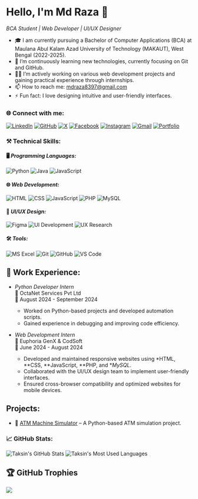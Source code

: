 # Hello, I'm Md Raza 👋

*BCA Student | Web Developer | UI/UX Designer*

- 🎓 I am currently pursuing a Bachelor of Computer Applications (BCA) at Maulana Abul Kalam Azad University of Technology (MAKAUT), West Bengal (2022-2025).
- 🌱 I’m continuously learning new technologies, currently focusing on Git and GitHub.
- 👨‍💻 I’m actively working on various web development projects and gaining practical experience through internships.
- 📫 How to reach me: [mdraza8397@gmail.com](mailto:mdraza8397@gmail.com)
- ⚡ Fun fact: I love designing intuitive and user-friendly interfaces.

### 🌐 Connect with me:
[![LinkedIn](https://img.shields.io/badge/LinkedIn-%230077B5.svg?style=for-the-badge&logo=linkedin&logoColor=white)](https://www.linkedin.com/in/md-raza01/)
[![GitHub](https://img.shields.io/badge/GitHub-%23121011.svg?style=for-the-badge&logo=github&logoColor=white)](https://github.com/mdraza77)
[![X](https://img.shields.io/badge/X-%231DA1F2.svg?style=for-the-badge&logo=x&logoColor=white)](https://x.com/MdRaza01)
[![Facebook](https://img.shields.io/badge/Facebook-%231877F2.svg?style=for-the-badge&logo=facebook&logoColor=white)](https://facebook.com)
[![Instagram](https://img.shields.io/badge/Instagram-%23E4405F.svg?style=for-the-badge&logo=instagram&logoColor=white)](https://www.instagram.com)
[![Gmail](https://img.shields.io/badge/Gmail-D14836?style=for-the-badge&logo=gmail&logoColor=white)](mailto:mdraza8397@gmail.com)
[![Portfolio](https://img.shields.io/badge/Portfolio-%23000000.svg?style=for-the-badge&logo=netlify&logoColor=white)]()


### ⚒ Technical Skills:

#### 🖥 *Programming Languages:*
![Python](https://img.shields.io/badge/Python-%233776AB.svg?style=for-the-badge&logo=python&logoColor=white)
![Java](https://img.shields.io/badge/Java-%23ED8B00.svg?style=for-the-badge&logo=java&logoColor=white)
![JavaScript](https://img.shields.io/badge/JavaScript-%23F7DF1E.svg?style=for-the-badge&logo=javascript&logoColor=black)

#### 🌐 *Web Development:*
![HTML](https://img.shields.io/badge/HTML-%23E34F26.svg?style=for-the-badge&logo=html5&logoColor=white)
![CSS](https://img.shields.io/badge/CSS-%231572B6.svg?style=for-the-badge&logo=css3&logoColor=white)
![JavaScript](https://img.shields.io/badge/JavaScript-%23F7DF1E.svg?style=for-the-badge&logo=javascript&logoColor=black)
![PHP](https://img.shields.io/badge/PHP-%23777BB4.svg?style=for-the-badge&logo=php&logoColor=white)
![MySQL](https://img.shields.io/badge/MySQL-%2300f.svg?style=for-the-badge&logo=mysql&logoColor=white)

#### 🎨 *UI/UX Design:*
![Figma](https://img.shields.io/badge/Figma-%2300D1FF.svg?style=for-the-badge&logo=figma&logoColor=white)
![UI Development](https://img.shields.io/badge/UI%20Development-%2300D1FF.svg?style=for-the-badge&logo=uxpin&logoColor=white)
![UX Research](https://img.shields.io/badge/UX%20Research-%23F24E1E.svg?style=for-the-badge&logo=figma&logoColor=white)

#### 🛠 *Tools:*
![MS Excel](https://img.shields.io/badge/MS_Excel-%23217346.svg?style=for-the-badge&logo=microsoft-excel&logoColor=white)
![Git](https://img.shields.io/badge/Git-%23F05033.svg?style=for-the-badge&logo=git&logoColor=white)
![GitHub](https://img.shields.io/badge/GitHub-%23121011.svg?style=for-the-badge&logo=github&logoColor=white)
![VS Code](https://img.shields.io/badge/VS%20Code-%23007ACC.svg?style=for-the-badge&logo=visual-studio-code&logoColor=white)

## 💼 Work Experience:

- *Python Developer Intern*  
  🏢 OctaNet Services Pvt Ltd  
  📅 August 2024 - September 2024  
  - Worked on Python-based projects and developed automation scripts.
  - Gained experience in debugging and improving code efficiency.

- *Web Development Intern*  
  🏢 Euphoria GenX & CodSoft  
  📅 June 2024 - August 2024  
  - Developed and maintained responsive websites using *HTML, **CSS, **JavaScript, **PHP, and **MySQL*.
  - Collaborated with the UI/UX design team to implement user-friendly interfaces.
  - Ensured cross-browser compatibility and optimized websites for mobile devices.

## Projects:
- 🏧 [ATM Machine Simulator](https://github.com/taksinraja/ATM-simulator) – A Python-based ATM simulation project.

### 📈 GitHub Stats:
![Taksin's GitHub Stats](https://github-readme-stats.vercel.app/api?username=taksinraja&show_icons=true&theme=radical) ![Taksin's Most Used Languages](https://github-readme-stats.vercel.app/api/top-langs/?username=taksinraja&theme=radical&layout=compact)

## 🏆 GitHub Trophies
![](https://github-profile-trophy.vercel.app/?username=taksinraja&theme=radical&no-frame=false&no-bg=true&margin-w=4)
